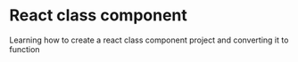 # React class component

Learning how to create a react class component project and converting it to function